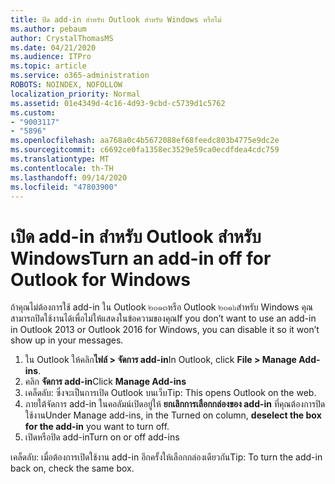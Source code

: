 ```yaml
---
title: ปิด add-in สำหรับ Outlook สำหรับ Windows หรือไม่
ms.author: pebaum
author: CrystalThomasMS
ms.date: 04/21/2020
ms.audience: ITPro
ms.topic: article
ms.service: o365-administration
ROBOTS: NOINDEX, NOFOLLOW
localization_priority: Normal
ms.assetid: 01e4349d-4c16-4d93-9cbd-c5739d1c5762
ms.custom:
- "9003117"
- "5896"
ms.openlocfilehash: aa768a0c4b5672088ef68feedc803b4775e9dc2e
ms.sourcegitcommit: c6692ce0fa1358ec3529e59ca0ecdfdea4cdc759
ms.translationtype: MT
ms.contentlocale: th-TH
ms.lasthandoff: 09/14/2020
ms.locfileid: "47803900"
---
```

# <a name="turn-an-add-in-off-for-outlook-for-windows"></a><span data-ttu-id="cee23-102">เปิด add-in สำหรับ Outlook สำหรับ Windows</span><span class="sxs-lookup"><span data-stu-id="cee23-102">Turn an add-in off for Outlook for Windows</span></span>

<span data-ttu-id="cee23-103">ถ้าคุณไม่ต้องการใช้ add-in ใน Outlook ๒๐๑๓หรือ Outlook ๒๐๑๖สำหรับ Windows คุณสามารถปิดใช้งานได้เพื่อไม่ให้แสดงในข้อความของคุณ</span><span class="sxs-lookup"><span data-stu-id="cee23-103">If you don’t want to use an add-in in Outlook 2013 or Outlook 2016 for Windows, you can disable it so it won’t show up in your messages.</span></span>  

1. <span data-ttu-id="cee23-104">ใน Outlook ให้คลิก**ไฟล์ > จัดการ add-in**</span><span class="sxs-lookup"><span data-stu-id="cee23-104">In Outlook, click **File > Manage Add-ins**.</span></span>
2. <span data-ttu-id="cee23-105">คลิก  **จัดการ add-in**</span><span class="sxs-lookup"><span data-stu-id="cee23-105">Click  **Manage Add-ins**</span></span>
3. <span data-ttu-id="cee23-106">เคล็ดลับ: ซึ่งจะเป็นการเปิด Outlook บนเว็บ</span><span class="sxs-lookup"><span data-stu-id="cee23-106">Tip: This opens Outlook on the web.</span></span>
4. <span data-ttu-id="cee23-107">ภายใต้จัดการ add-in ในคอลัมน์เปิดอยู่ให้ **ยกเลิกการเลือกกล่องของ add-in**  ที่คุณต้องการปิดใช้งาน</span><span class="sxs-lookup"><span data-stu-id="cee23-107">Under Manage add-ins, in the Turned on column, **deselect the box for the add-in**  you want to turn off.</span></span>
5. <span data-ttu-id="cee23-108">เปิดหรือปิด add-in</span><span class="sxs-lookup"><span data-stu-id="cee23-108">Turn on or off add-ins</span></span>

<span data-ttu-id="cee23-109">เคล็ดลับ: เมื่อต้องการเปิดใช้งาน add-in อีกครั้งให้เลือกกล่องเดียวกัน</span><span class="sxs-lookup"><span data-stu-id="cee23-109">Tip: To turn the add-in back on, check the same box.</span></span>
